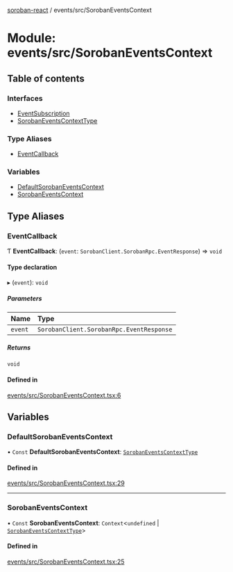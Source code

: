 [soroban-react](../README.md) / events/src/SorobanEventsContext

# Module: events/src/SorobanEventsContext

## Table of contents

### Interfaces

- [EventSubscription](../interfaces/events_src_SorobanEventsContext.EventSubscription.md)
- [SorobanEventsContextType](../interfaces/events_src_SorobanEventsContext.SorobanEventsContextType.md)

### Type Aliases

- [EventCallback](events_src_SorobanEventsContext.md#eventcallback)

### Variables

- [DefaultSorobanEventsContext](events_src_SorobanEventsContext.md#defaultsorobaneventscontext)
- [SorobanEventsContext](events_src_SorobanEventsContext.md#sorobaneventscontext)

## Type Aliases

### EventCallback

Ƭ **EventCallback**: (`event`: `SorobanClient.SorobanRpc.EventResponse`) => `void`

#### Type declaration

▸ (`event`): `void`

##### Parameters

| Name | Type |
| :------ | :------ |
| `event` | `SorobanClient.SorobanRpc.EventResponse` |

##### Returns

`void`

#### Defined in

[events/src/SorobanEventsContext.tsx:6](https://github.com/esteblock/soroban-react/blob/612058a/packages/events/src/SorobanEventsContext.tsx#L6)

## Variables

### DefaultSorobanEventsContext

• `Const` **DefaultSorobanEventsContext**: [`SorobanEventsContextType`](../interfaces/events_src_SorobanEventsContext.SorobanEventsContextType.md)

#### Defined in

[events/src/SorobanEventsContext.tsx:29](https://github.com/esteblock/soroban-react/blob/612058a/packages/events/src/SorobanEventsContext.tsx#L29)

___

### SorobanEventsContext

• `Const` **SorobanEventsContext**: `Context`<`undefined` \| [`SorobanEventsContextType`](../interfaces/events_src_SorobanEventsContext.SorobanEventsContextType.md)\>

#### Defined in

[events/src/SorobanEventsContext.tsx:25](https://github.com/esteblock/soroban-react/blob/612058a/packages/events/src/SorobanEventsContext.tsx#L25)
